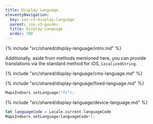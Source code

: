 ```yaml
---
title: Display Language
eleventyNavigation:
  key: ios-v3-display-language
  parent: ios-v3-guides
  title: Display Language
  order: 700
---
```


<!-- Introduction -->
{% include "src/shared/display-language/intro.md" %}

Additionally, aside from methods mentioned here, you can provide translations via the standard method for iOS, `LocalizedString`.

<!-- CMS Language-->
{% include "src/shared/display-language/cms-language.md" %}

<!-- Fixed Language -->
{% include "src/shared/display-language/fixed-language.md" %}

```swift
MapsIndoors.setLanguage("fr");
```

<!-- Device Language -->
{% include "src/shared/display-language/device-language.md" %}

```swift
let languageCode = Locale.current.languageCode
MapsIndoors.setLanguage(languageCode!);
```
